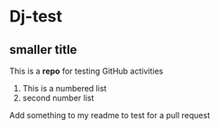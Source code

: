 # Dj-test
## smaller title
This is a **repo** for testing GitHub activities

1. This is a numbered list
2. second number list

Add something to my readme  to test for a pull request
